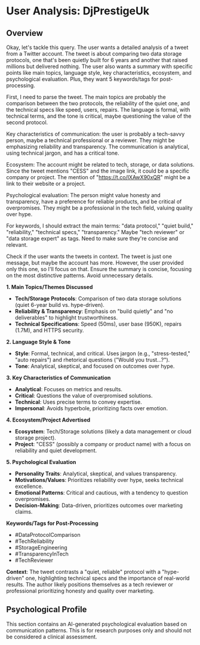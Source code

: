 # User Analysis: DjPrestigeUk

## Overview

<think>
Okay, let's tackle this query. The user wants a detailed analysis of a tweet from a Twitter account. The tweet is about comparing two data storage protocols, one that's been quietly built for 6 years and another that raised millions but delivered nothing. The user also wants a summary with specific points like main topics, language style, key characteristics, ecosystem, and psychological evaluation. Plus, they want 5 keywords/tags for post-processing.

First, I need to parse the tweet. The main topics are probably the comparison between the two protocols, the reliability of the quiet one, and the technical specs like speed, users, repairs. The language is formal, with technical terms, and the tone is critical, maybe questioning the value of the second protocol.

Key characteristics of communication: the user is probably a tech-savvy person, maybe a technical professional or a reviewer. They might be emphasizing reliability and transparency. The communication is analytical, using technical jargon, and has a critical tone.

Ecosystem: The account might be related to tech, storage, or data solutions. Since the tweet mentions "CESS" and the image link, it could be a specific company or project. The mention of "https://t.co/IXAwX90xQR" might be a link to their website or a project.

Psychological evaluation: The person might value honesty and transparency, have a preference for reliable products, and be critical of overpromises. They might be a professional in the tech field, valuing quality over hype.

For keywords, I should extract the main terms: "data protocol," "quiet build," "reliability," "technical specs," "transparency." Maybe "tech reviewer" or "data storage expert" as tags. Need to make sure they're concise and relevant.

Check if the user wants the tweets in context. The tweet is just one message, but maybe the account has more. However, the user provided only this one, so I'll focus on that. Ensure the summary is concise, focusing on the most distinctive patterns. Avoid unnecessary details.
</think>

**1. Main Topics/Themes Discussed**  
- **Tech/Storage Protocols**: Comparison of two data storage solutions (quiet 6-year build vs. hype-driven).  
- **Reliability & Transparency**: Emphasis on "build quietly" and "no deliverables" to highlight trustworthiness.  
- **Technical Specifications**: Speed (50ms), user base (950K), repairs (1.7M), and HTTPS security.  

**2. Language Style & Tone**  
- **Style**: Formal, technical, and critical. Uses jargon (e.g., "stress-tested," "auto repairs") and rhetorical questions ("Would you trust...?").  
- **Tone**: Analytical, skeptical, and focused on outcomes over hype.  

**3. Key Characteristics of Communication**  
- **Analytical**: Focuses on metrics and results.  
- **Critical**: Questions the value of overpromised solutions.  
- **Technical**: Uses precise terms to convey expertise.  
- **Impersonal**: Avoids hyperbole, prioritizing facts over emotion.  

**4. Ecosystem/Project Advertised**  
- **Ecosystem**: Tech/Storage solutions (likely a data management or cloud storage project).  
- **Project**: "CESS" (possibly a company or product name) with a focus on reliability and quiet development.  

**5. Psychological Evaluation**  
- **Personality Traits**: Analytical, skeptical, and values transparency.  
- **Motivations/Values**: Prioritizes reliability over hype, seeks technical excellence.  
- **Emotional Patterns**: Critical and cautious, with a tendency to question overpromises.  
- **Decision-Making**: Data-driven, prioritizes outcomes over marketing claims.  

**Keywords/Tags for Post-Processing**  
- #DataProtocolComparison  
- #TechReliability  
- #StorageEngineering  
- #TransparencyInTech  
- #TechReviewer  

**Context**: The tweet contrasts a "quiet, reliable" protocol with a "hype-driven" one, highlighting technical specs and the importance of real-world results. The author likely positions themselves as a tech reviewer or professional prioritizing honesty and quality over marketing.

## Psychological Profile

This section contains an AI-generated psychological evaluation based on communication patterns. This is for research purposes only and should not be considered a clinical assessment.